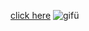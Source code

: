 [click here]()
![gifü](https://user-images.githubusercontent.com/109352349/204101469-914200d4-7fd7-43dd-9769-347b9cf858d5.gif)
